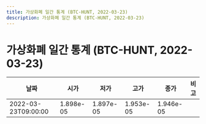 ```yaml
---
title: 가상화폐 일간 통계 (BTC-HUNT, 2022-03-23)
description: 가상화폐 일간 통계 (BTC-HUNT, 2022-03-23)
---
```


가상화폐 일간 통계 (BTC-HUNT, 2022-03-23)
===

|날짜|시가|저가|고가|종가|비고|
|--|--|--|--|--|--|
|2022-03-23T09:00:00|1.898e-05|1.897e-05|1.953e-05|1.946e-05|    |
